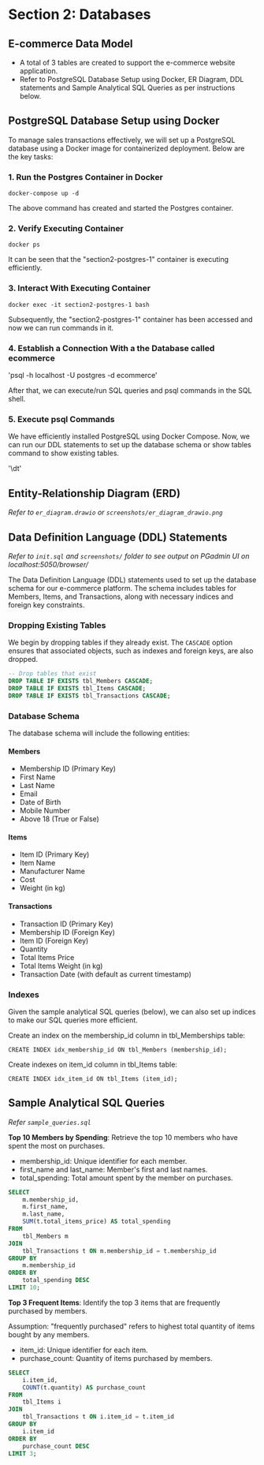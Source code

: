 # Section 2: Databases 

## E-commerce Data Model

- A total of 3 tables are created to support the e-commerce website application.
- Refer to PostgreSQL Database Setup using Docker, ER Diagram, DDL statements and Sample Analytical SQL Queries as per instructions below. 


## PostgreSQL Database Setup using Docker

To manage sales transactions effectively, we will set up a PostgreSQL database using a Docker image for containerized deployment. Below are the key tasks:

### 1. Run the Postgres Container in Docker

`docker-compose up -d`

The above command has created and started the Postgres container.

### 2. Verify Executing Container

`docker ps`

It can be seen that the "section2-postgres-1" container is executing efficiently.

### 3. Interact With Executing Container

`docker exec -it section2-postgres-1 bash`

Subsequently, the "section2-postgres-1" container has been accessed and now we can run commands in it.

### 4. Establish a Connection With a the Database called ecommerce 

'psql -h localhost -U postgres -d ecommerce'

After that, we can execute/run SQL queries and psql commands in the SQL shell.

### 5. Execute psql Commands

We have efficiently installed PostgreSQL using Docker Compose. Now, we can run our DDL statements to set up the database schema or show tables command to show existing tables. 

'\dt'

## Entity-Relationship Diagram (ERD)
*Refer to `er_diagram.drawio` or `screenshots/er_diagram_drawio.png`*

## Data Definition Language (DDL) Statements
*Refer to `init.sql` and `screenshots/` folder to see output on PGadmin UI on localhost:5050/browser/*

The Data Definition Language (DDL) statements used to set up the database schema for our e-commerce platform. The schema includes tables for Members, Items, and Transactions, along with necessary indices and foreign key constraints.

### Dropping Existing Tables

We begin by dropping tables if they already exist. The `CASCADE` option ensures that associated objects, such as indexes and foreign keys, are also dropped.

```sql
-- Drop tables that exist
DROP TABLE IF EXISTS tbl_Members CASCADE;
DROP TABLE IF EXISTS tbl_Items CASCADE;
DROP TABLE IF EXISTS tbl_Transactions CASCADE;
```

### Database Schema

The database schema will include the following entities:

#### Members
- Membership ID (Primary Key)
- First Name
- Last Name
- Email
- Date of Birth
- Mobile Number
- Above 18 (True or False)

#### Items
- Item ID (Primary Key)
- Item Name
- Manufacturer Name
- Cost
- Weight (in kg)

#### Transactions
- Transaction ID (Primary Key)
- Membership ID (Foreign Key)
- Item ID (Foreign Key)
- Quantity
- Total Items Price
- Total Items Weight (in kg)
- Transaction Date (with default as current timestamp)

### Indexes

Given the sample analytical SQL queries (below), we can also set up indices to make our SQL queries more efficient. 

Create an index on the membership_id column in tbl_Memberships table:

`CREATE INDEX idx_membership_id ON tbl_Members (membership_id);`

Create indexes on item_id column in tbl_Items table:

`CREATE INDEX idx_item_id ON tbl_Items (item_id);`

## Sample Analytical SQL Queries
*Refer `sample_queries.sql`*

**Top 10 Members by Spending**: Retrieve the top 10 members who have spent the most on purchases.

- membership_id: Unique identifier for each member.
- first_name and last_name: Member's first and last names.
- total_spending: Total amount spent by the member on purchases.

```sql
SELECT
    m.membership_id,
    m.first_name,
    m.last_name,
    SUM(t.total_items_price) AS total_spending
FROM
    tbl_Members m
JOIN
    tbl_Transactions t ON m.membership_id = t.membership_id
GROUP BY
    m.membership_id
ORDER BY
    total_spending DESC
LIMIT 10;
```


**Top 3 Frequent Items**: Identify the top 3 items that are frequently purchased by members.

Assumption: "frequently purchased" refers to highest total quantity of items bought by any members.

- item_id: Unique identifier for each item.
- purchase_count: Quantity of items purchased by members.

```sql
SELECT
    i.item_id,
    COUNT(t.quantity) AS purchase_count
FROM
    tbl_Items i
JOIN
    tbl_Transactions t ON i.item_id = t.item_id
GROUP BY
    i.item_id
ORDER BY
    purchase_count DESC
LIMIT 3;
```